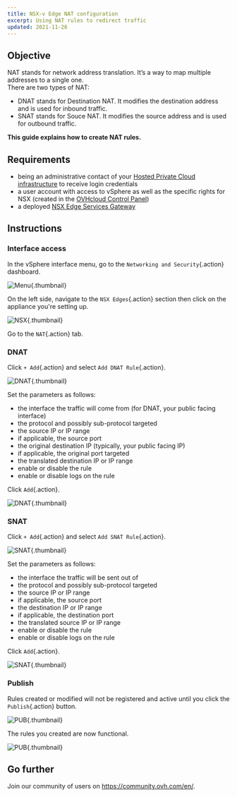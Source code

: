 ```yaml
---
title: NSX-v Edge NAT configuration
excerpt: Using NAT rules to redirect traffic
updated: 2021-11-26
---
```


## Objective

NAT stands for network address translation. It’s a way to map multiple addresses to a single one.      
There are two types of NAT:

- DNAT stands for Destination NAT. It modifies the destination address and is used for inbound traffic.
- SNAT stands for Souce NAT. It modifies the source address and is used for outbound traffic.

**This guide explains how to create NAT rules.**

## Requirements

- being an administrative contact of your [Hosted Private Cloud infrastructure](https://www.ovhcloud.com/en-sg/enterprise/products/hosted-private-cloud/) to receive login credentials
- a user account with access to vSphere as well as the specific rights for NSX (created in the [OVHcloud Control Panel](/links/manager))
- a deployed [NSX Edge Services Gateway](/pages/hosted_private_cloud/hosted_private_cloud_powered_by_vmware/nsx_deploying_edge_gateway)

## Instructions

### Interface access

In the vSphere interface menu, go to the `Networking and Security`{.action} dashboard.

![Menu](images/en01dash.png){.thumbnail}

On the left side, navigate to the `NSX Edges`{.action} section then click on the appliance you're setting up.

![NSX](images/en02nsx.png){.thumbnail}

Go to the `NAT`{.action} tab.

### DNAT

Click `+ Add`{.action} and select `Add DNAT Rule`{.action}.

![DNAT](images/en03nat.png){.thumbnail}

Set the parameters as follows:

- the interface the traffic will come from (for DNAT, your public facing interface)
- the protocol and possibly sub-protocol targeted
- the source IP or IP range
- if applicable, the source port
- the original destination IP (typically, your public facing IP)
- if applicable, the original port targeted
- the translated destination IP or IP range
- enable or disable the rule
- enable or disable logs on the rule     

Click `Add`{.action}.

![DNAT](images/en04dnat.png){.thumbnail}

### SNAT

Click `+ Add`{.action} and select `Add SNAT Rule`{.action}.

![SNAT](images/en03nat.png){.thumbnail}

Set the parameters as follows:

- the interface the traffic will be sent out of
- the protocol and possibly sub-protocol targeted
- the source IP or IP range
- if applicable, the source port
- the destination IP or IP range
- if applicable, the destination port
- the translated source IP or IP range
- enable or disable the rule
- enable or disable logs on the rule     

Click `Add`{.action}.

![SNAT](images/en05snat.png){.thumbnail}

### Publish

Rules created or modified will not be registered and active until you click the `Publish`{.action} button.

![PUB](images/en06publish.png){.thumbnail}

The rules you created are now functional.

![PUB](images/en07done.png){.thumbnail}

## Go further

Join our community of users on <https://community.ovh.com/en/>.
